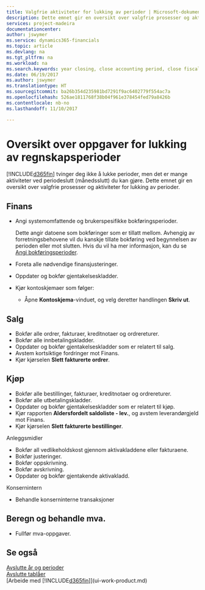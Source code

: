 ```yaml
---
title: Valgfrie aktiviteter for lukking av perioder | Microsoft-dokumentasjon
description: Dette emnet gir en oversikt over valgfrie prosesser og aktiviteter for lukking av regnskapsperioder i Dynamics 365.
services: project-madeira
documentationcenter: 
author: jswymer
ms.service: dynamics365-financials
ms.topic: article
ms.devlang: na
ms.tgt_pltfrm: na
ms.workload: na
ms.search.keywords: year closing, close accounting period, close fiscal year, aging, creditor payments, vendor payments
ms.date: 06/19/2017
ms.author: jswymer
ms.translationtype: HT
ms.sourcegitcommit: ba26b354d235981bd7291f9ac6402779f554ac7a
ms.openlocfilehash: 526ae1811768f38b04f961e378454fed79a8426b
ms.contentlocale: nb-no
ms.lasthandoff: 11/10/2017

---
```

# <a name="overview-of-tasks-to-close-accounting-periods"></a>Oversikt over oppgaver for lukking av regnskapsperioder
[!INCLUDE[d365fin](includes/d365fin_md.md)] tvinger deg ikke å lukke perioder, men det er mange aktiviteter ved periodeslutt (månedsslutt) du kan gjøre. Dette emnet gir en oversikt over valgfrie prosesser og aktiviteter for lukking av perioder.  

## <a name="general-ledger"></a>Finans
* Angi systemomfattende og brukerspesifikke bokføringsperioder.  

    Dette angir datoene som bokføringer som er tillatt mellom. Avhengig av forretningsbehovene vil du kanskje tillate bokføring ved begynnelsen av perioden eller mot slutten. Hvis du vil ha mer informasjon, kan du se [Angi bokføringsperioder](finance-how-specify-posting-periods.md).  
* Foreta alle nødvendige finansjusteringer.  
* Oppdater og bokfør gjentakelseskladder.  
  <!--* Process Consolidations-->
* Kjør kontoskjemaer som følger:  
  * Åpne **Kontoskjema**-vinduet, og velg deretter handlingen **Skriv ut**.  

## <a name="sales-and-receivables"></a>Salg
* Bokfør alle ordrer, fakturaer, kreditnotaer og ordrereturer.  
* Bokfør alle innbetalingskladder.  
* Oppdater og bokfør gjentakelseskladder som er relatert til salg.  
* Avstem kortsiktige fordringer mot Finans.  
* Kjør kjørselen **Slett fakturerte ordrer**.  

## <a name="purchases-and-payables"></a>Kjøp
* Bokfør alle bestillinger, fakturaer, kreditnotaer og ordrereturer.  
* Bokfør alle utbetalingskladder.  
* Oppdater og bokfør gjentakelseskladder som er relatert til kjøp.  
* Kjør rapporten **Aldersfordelt saldoliste - lev.**, og avstem leverandørgjeld mot Finans.  
* Kjør kjørselen **Slett fakturerte bestillinger**.  

Anleggsmidler
* Bokfør all vedlikeholdskost gjennom aktivakladdene eller fakturaene.
* Bokfør justeringer.
* Bokfør oppskrivning.
* Bokfør avskrivning.
* Oppdater og bokfør gjentakende aktivakladd.

Konsernintern
* Behandle konserninterne transaksjoner

## <a name="calculate-and-process-sales-tax"></a>Beregn og behandle mva.
* Fullfør mva-oppgaver.  

## <a name="see-also"></a>Se også
[Avslutte år og perioder](year-close-years-periods.md)  
[Avslutte tablåer](year-close-books.md)  
[Arbeide med [!INCLUDE[d365fin](includes/d365fin_md.md)]](ui-work-product.md)


